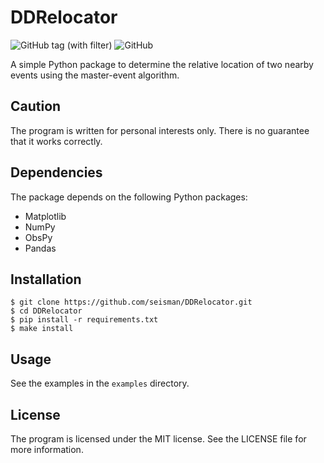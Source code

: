 # DDRelocator

![GitHub tag (with filter)](https://img.shields.io/github/v/tag/seisman/DDRelocator)
![GitHub](https://img.shields.io/github/license/seisman/DDRelocator)

A simple Python package to determine the relative location of two nearby events
using the master-event algorithm.

## Caution

The program is written for personal interests only. There is no guarantee that
it works correctly.

## Dependencies

The package depends on the following Python packages:

- Matplotlib
- NumPy
- ObsPy
- Pandas

## Installation

```
$ git clone https://github.com/seisman/DDRelocator.git
$ cd DDRelocator
$ pip install -r requirements.txt
$ make install
```

## Usage

See the examples in the `examples` directory.

## License

The program is licensed under the MIT license. See the LICENSE file for more
information.
